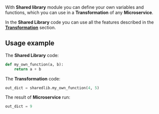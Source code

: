 With **Shared library** module you can define your own variables and functions, which you can use in a **Transformation** of any **Microservice**.


In the **Shared Library** code you can use all the features described in the **[Transformation](https://github.com/c-534/documentation/wiki/Transformation)** section.

## Usage example

The **Shared Library** code:
```Python
def my_own_function(a, b):
    return a + b
```

The **Transformation** code:
```Python
out_dict = sharedlib.my_own_function(4, 5)
```

The result of **Microservice** run:
```Python
out_dict = 9
```